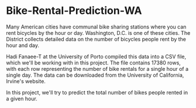 # Bike-Rental-Prediction-WA

Many American cities have communal bike sharing stations where you can rent bicycles by the hour or day. Washington, D.C. is one of 
these cities. The District collects detailed data on the number of bicycles people rent by the hour and day.

Hadi Fanaee-T at the University of Porto compiled this data into a CSV file, which we'll be working with in this project. The file 
contains 17380 rows, with each row representing the number of bike rentals for a single hour of a single day. The data can be downloaded from the University of California, Irvine's website.

In this project, we'll try to predict the total number of bikes people rented in a given hour. 